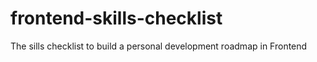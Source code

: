 # frontend-skills-checklist
The sills checklist to build a personal development roadmap in Frontend
